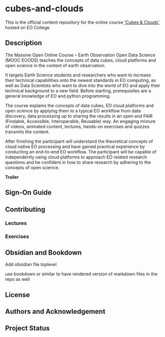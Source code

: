 # cubes-and-clouds
This is the official content repository for the online course ['Cubes &amp; Clouds'](https://eo-college.org/courses/cubes-and-clouds) hosted on EO College.

## Description
The Massive Open Online Course – Earth Observation Open Data Science (MOOC EOODS) teaches the concepts of data cubes, cloud platforms and open science in the context of earth observation. 

It targets Earth Science students and researchers who want to increase their technical capabilities onto the newest standards in EO computing, as well as Data Scientists who want to dive into the world of EO and apply their technical background to a new field.  Before starting, prerequisites are a general knowledge of EO and python programming.

The course explains the concepts of data cubes, EO cloud platforms and open science by applying them to a typical EO workflow from data discovery, data processing up to sharing the results in an open and FAIR (Findable, Accessible, Interoperable, Reusable) way. An engaging mixture of videos, animated content, lectures, hands-on exercises and quizzes transmits the content.

After finishing the participant will understand the theoretical concepts of cloud native EO processing and have gained practical experience by conducting an end-to-end EO workflow. The participant will be capable of independently using cloud platforms to approach EO related research questions and be confident in how to share research by adhering to the concepts of open science.


**Trailer**

## Sign-On Guide

## Contributing

### Lectures

### Exercises

## Obsidian and Bookdown
Add obsidian file toplevel

use bookdown or similar to have rendered version of markdown files in the repo as well

## License

## Authors and Acknowledgement

## Project Status




